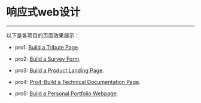 # 响应式web设计

---

以下是各项目的页面效果展示：

- pro1: [Build a Tribute Page](https://litaooooo.github.io/FreeCodeCamp-Projects/Responsive%20Web%20Design%20Projects/Pro1-Build%20a%20Tribute%20Page/index.html).

- pro2: [Build a Survey Form](https://litaooooo.github.io/FreeCodeCamp-Projects/Responsive%20Web%20Design%20Projects/Pro2-Build%20a%20Survey%20Form/solution1-grid/index.html).

- pro3: [Build a Product Landing Page](https://litaooooo.github.io/FreeCodeCamp-Projects/Responsive%20Web%20Design%20Projects/Pro3-Build%20a%20Product%20Landing%20Page/index.html).

- pro4: [Pro4-Build a Technical Documentation Page](https://litaooooo.github.io/FreeCodeCamp-Projects/Responsive%20Web%20Design%20Projects/Pro4-Build%20a%20Technical%20Documentation%20Page/index.html).

- pro5: [Build a Personal Portfolio Webpage](https://litaooooo.github.io/FreeCodeCamp-Projects/Responsive%20Web%20Design%20Projects/Pro5-Build%20a%20Personal%20Portfolio%20Webpage/index.html).
